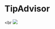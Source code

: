 # TipAdvisor

<br
<img src="https://github.com/sbattou/TipAdvisor/app/src/main/res/drawable/tipadvisorlogo.jpg" />
<br>
